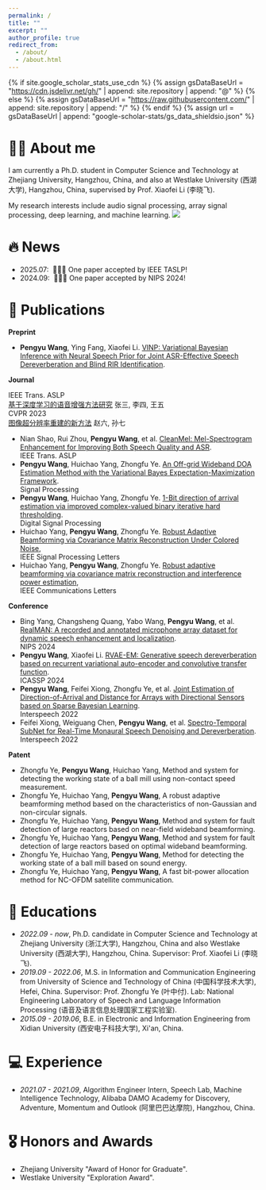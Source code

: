 ```yaml
---
permalink: /
title: ""
excerpt: ""
author_profile: true
redirect_from: 
  - /about/
  - /about.html
---
```


{% if site.google_scholar_stats_use_cdn %}
{% assign gsDataBaseUrl = "https://cdn.jsdelivr.net/gh/" | append: site.repository | append: "@" %}
{% else %}
{% assign gsDataBaseUrl = "https://raw.githubusercontent.com/" | append: site.repository | append: "/" %}
{% endif %}
{% assign url = gsDataBaseUrl | append: "google-scholar-stats/gs_data_shieldsio.json" %}

<span class='anchor' id='about-me'></span>

# 🤵🏻 About me

I am currently a Ph.D. student in Computer Science and Technology at Zhejiang University, Hangzhou, China, and also at Westlake University (西湖大学), Hangzhou, China, supervised by Prof. Xiaofei Li (李晓飞). 

My research interests include audio signal processing, array signal processing, deep learning, and machine learning. <a href='https://scholar.google.com/citations?user=j4EqUL8AAAAJ'><img src="https://img.shields.io/endpoint?url={{ url | url_encode }}&logo=Google%20Scholar&labelColor=f6f6f6&color=9cf&style=flat&label=citations"></a>


# 🔥 News
- 2025.07: &nbsp;🎉🎉🎉 One paper accepted by IEEE TASLP!
- 2024.09: &nbsp;🎉🎉🎉 One paper accepted by NIPS 2024!



  
# 📝 Publications 


**Preprint**
- **Pengyu Wang**, Ying Fang, Xiaofei Li. [VINP: Variational Bayesian Inference with Neural Speech Prior for Joint ASR-Effective Speech Dereverberation and Blind RIR Identification](https://doi.org/10.48550/arXiv.2502.07205).



**Journal**
<div class="papers-list">
  <div class="paper-item">
    <div class="paper-content">
      <span class="badge">IEEE Trans. ASLP</span>
      <div class="text-content">
        <a class="paper-title" href="#">基于深度学习的语音增强方法研究</a>
        <span class="paper-authors">张三, 李四, 王五</span>
      </div>
    </div>
  </div>

  <div class="paper-item">
    <div class="paper-content">
      <span class="badge">CVPR 2023</span>
      <div class="text-content">
        <a class="paper-title" href="#">图像超分辨率重建的新方法</a>
        <span class="paper-authors">赵六, 孙七</span>
      </div>
    </div>
  </div>
</div>

- Nian Shao, Rui Zhou, **Pengyu Wang**, et al. [CleanMel: Mel-Spectrogram Enhancement for Improving Both Speech Quality and ASR](https://doi.org/10.1109/TASLPRO.2025.3592333). <div class="badge">IEEE Trans. ASLP</div>
- **Pengyu Wang**, Huichao Yang, Zhongfu Ye. [An Off-grid Wideband DOA Estimation Method with the Variational Bayes Expectation-Maximization Framework](https://doi.org/10.1016/j.sigpro.2021.108423). <div class="badge">Signal Processing</div>
- **Pengyu Wang**, Huichao Yang, Zhongfu Ye. [1-Bit direction of arrival estimation via improved complex-valued binary iterative hard thresholding](https://doi.org/10.1016/j.dsp.2021.103265). <div class="badge">Digital Signal Processing</div>
- Huichao Yang, **Pengyu Wang**, Zhongfu Ye. [Robust Adaptive Beamforming via Covariance Matrix Reconstruction Under Colored Noise](https://doi.org/10.1109/LCOMM.2021.3103208), <div class="badge">IEEE Signal Processing Letters</div>
- Huichao Yang, **Pengyu Wang**, Zhongfu Ye. [Robust adaptive beamforming via covariance matrix reconstruction and interference power estimation](https://doi.org/10.1109/LSP.2021.3105930), <div class="badge">IEEE Communications Letters</div>



**Conference**

- Bing Yang, Changsheng Quang, Yabo Wang, **Pengyu Wang**, et al. [RealMAN: A recorded and annotated microphone array dataset for dynamic speech enhancement and localization](https://proceedings.neurips.cc/paper_files/paper/2024/file/bf8f6f5b017dc60d0c4e28a7a9a4ee7b-Paper-Datasets_and_Benchmarks_Track.pdf). <div class="badge">NIPS 2024</div>
- **Pengyu Wang**, Xiaofei Li. [RVAE-EM: Generative speech dereverberation based on recurrent variational auto-encoder and convolutive transfer function](https://doi.org/10.1109/ICASSP48485.2024.10447010). <div class="badge">ICASSP 2024</div>
- **Pengyu Wang**, Feifei Xiong, Zhongfu Ye, et al. [Joint Estimation of Direction-of-Arrival and Distance for Arrays with Directional Sensors based on Sparse Bayesian Learning](https://www.isca-archive.org/interspeech_2022/xiong22b_interspeech.pdf). <div class="badge">Interspeech 2022</div>
- Feifei Xiong, Weiguang Chen, **Pengyu Wang**, et al. [Spectro-Temporal SubNet for Real-Time Monaural Speech Denoising and Dereverberation](https://www.researchgate.net/profile/Feifei-Xiong/publication/361305762_Spectro-Temporal_SubNet_for_Real-Time_Monaural_Speech_Denoising_and_Dereverberation/links/63f43adcb1704f343f6dc8f6/Spectro-Temporal-SubNet-for-Real-Time-Monaural-Speech-Denoising-and-Dereverberation.pdf). <div class="badge">Interspeech 2022</div>


**Patent**

- Zhongfu Ye, **Pengyu Wang**, Huichao Yang, Method and system for detecting the working state of a ball mill using non-contact speed measurement.
- Zhongfu Ye, Huichao Yang, **Pengyu Wang**, A robust adaptive beamforming method based on the characteristics of non-Gaussian and non-circular signals.
- Zhongfu Ye, Huichao Yang, **Pengyu Wang**, Method and system for fault detection of large reactors based on near-field wideband beamforming.
- Zhongfu Ye, Huichao Yang, **Pengyu Wang**, Method and system for fault detection of large reactors based on optimal wideband beamforming.
- Zhongfu Ye, Huichao Yang, **Pengyu Wang**, Method for detecting the working state of a ball mill based on sound energy.
- Zhongfu Ye, Huichao Yang, **Pengyu Wang**, A fast bit-power allocation method for NC-OFDM satellite communication.


# 📖 Educations
- *2022.09 - now*, Ph.D. candidate in Computer Science and Technology at Zhejiang University (浙江大学), Hangzhou, China and also Westlake University (西湖大学), Hangzhou, China. Supervisor: Prof. Xiaofei Li (李晓飞).
- *2019.09 - 2022.06*, M.S. in Information and Communication Engineering from University of Science and Technology of China (中国科学技术大学), Hefei, China. Supervisor: Prof. Zhongfu Ye (叶中付). Lab: National Engineering Laboratory of Speech and Language Information Processing (语音及语言信息处理国家工程实验室).
- *2015.09 - 2019.06*, B.E. in Electronic and Information Engineering from Xidian University (西安电子科技大学), Xi'an, China. 

# 💻 Experience
- *2021.07 - 2021.09*, Algorithm Engineer Intern, Speech Lab, Machine Intelligence Technology, Alibaba DAMO Academy for Discovery, Adventure, Momentum and Outlook (阿里巴巴达摩院), Hangzhou, China.

# 🎖 Honors and Awards
- Zhejiang University "Award of Honor for Graduate".
- Westlake University "Exploration Award".

